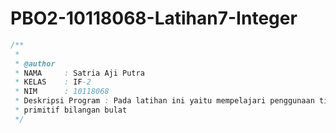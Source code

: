 # PBO2-10118068-Latihan7-Integer
```java
/**
 *
 * @author
 * NAMA     : Satria Aji Putra
 * KELAS    : IF-2
 * NIM      : 10118068
 * Deskripsi Program : Pada latihan ini yaitu mempelajari penggunaan tipe data
 * primitif bilangan bulat
 */
```
